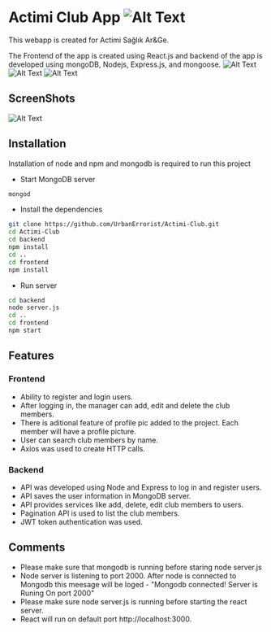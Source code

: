 # Actimi Club App ![Alt Text](https://img.shields.io/badge/MongoDB-white?style=for-the-badge&logo=mongodb&logoColor=4EA94B)


This webapp is created for Actimi Sağlık Ar&Ge. 

The Frontend of the app is created using React.js and backend of the app is developed using mongoDB, Nodejs, Express.js, and mongoose. 
 ![Alt Text](https://img.shields.io/badge/React-20232A?style=for-the-badge&logo=react&logoColor=61DAFB) ![Alt Text](https://img.shields.io/badge/MongoDB-white?style=for-the-badge&logo=mongodb&logoColor=4EA94B)  ![Alt Text](https://img.shields.io/badge/Node.js-339933?style=for-the-badge&logo=nodedotjs&logoColor=white) 

## ScreenShots
 
![Alt Text](./actimi.gif)



## Installation 

Installation of node and npm and mongodb is required to run this project 

* Start MongoDB server  

```bash 
mongod 
``` 

* Install the dependencies 

```bash 
git clone https://github.com/UrbanErrorist/Actimi-Club.git
cd Actimi-Club
cd backend 
npm install 
cd .. 
cd frontend 
npm install
 ``` 

* Run server 

```bash 
cd backend 
node server.js 
cd .. 
cd frontend 
npm start 
``` 

## Features 

### Frontend 

* Ability to register and login users.
* After logging in, the manager can add, edit and delete the club members. 
* There is aditional feature of profile pic added to the project. Each member will have a profile picture.
* User can search club members by name. 
* Axios was used to create HTTP calls. 

### Backend 
* API was developed using Node and Express to log in and register users. 
* API saves the user information in MongoDB server. 
* API provides services like add, delete, edit club members to users. 
* Pagination API is used to list the club members. 
* JWT token authentication was used.


## Comments

* Please make sure that mongodb is running before staring node server.js
* Node server is listening to port 2000. After node is connected to Mongodb this meesage will be loged - "Mongodb connected! Server is Runing On port 2000"
* Please make sure node server.js is running before starting the react server.
* React will run on default port http://localhost:3000.
